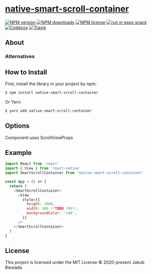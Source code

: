 # [native-smart-scroll-container](https://github.com/native-ly/native-smart-scroll-container)

[![NPM version](https://img.shields.io/npm/v/native-smart-scroll-container?style=flat-square)](https://www.npmjs.com/package/native-smart-scroll-container)
[![NPM downloads](https://img.shields.io/npm/dm/native-smart-scroll-container?style=flat-square)](https://www.npmjs.com/package/native-smart-scroll-container)
[![NPM license](https://img.shields.io/npm/l/native-smart-scroll-container?style=flat-square)](https://www.npmjs.com/package/native-smart-scroll-container)
[![run in expo snack](https://img.shields.io/badge/Run%20in%20Snack-4630EB?style=flat-square&logo=EXPO&labelColor=FFF&logoColor=000)](https://snack.expo.io/@jbiesiada/native-smart-scroll-container)
[![Codecov](https://img.shields.io/codecov/c/github/native-ly/native-smart-scroll-container?style=flat-square)](https://codecov.io/gh/native-ly/native-smart-scroll-container)
[![Travis](https://img.shields.io/travis/native-ly/native-smart-scroll-container/master?style=flat-square)](https://travis-ci.org/native-ly/native-smart-scroll-container)

## About

### Alternatives

## How to Install

First, install the library in your project by npm:

```sh
$ npm install native-smart-scroll-container
```

Or Yarn:

```sh
$ yarn add native-smart-scroll-container
```

## Options

Component uses ScrollViewProps

## Example

```js
import React from 'react'
import { View } from 'react-native'
import SmartScrollContainer from 'native-smart-scroll-container'

const App = () => {
  return (
    <SmartScrollContainer>
      <View
        style={{
          height: 1000,
          width: 200 /*TODO 700*/,
          backgroundColor: 'red',
        }}
      />
    </SmartScrollContainer>
  )
}
```

## License

This project is licensed under the MIT License © 2020-present Jakub Biesiada
